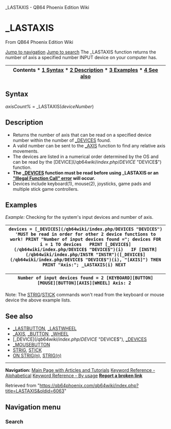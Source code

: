 


\_LASTAXIS - QB64 Phoenix Edition Wiki








# \_LASTAXIS



From QB64 Phoenix Edition Wiki



[Jump to navigation](#mw-head)
[Jump to search](#searchInput)
The \_LASTAXIS function returns the number of axis a specified number INPUT device on your computer has.


  






| Contents * [1 Syntax](#Syntax) * [2 Description](#Description) * [3 Examples](#Examples) * [4 See also](#See_also) |
| --- |


## Syntax


*axisCount%* = \_LASTAXIS(*deviceNumber*)
  




## Description


* Returns the number of axis that can be read on a specified device number within the number of [\_DEVICES](/qb64wiki/index.php/DEVICES "DEVICES") found.
* A valid number can be sent to the [\_AXIS](/qb64wiki/index.php/AXIS "AXIS") function to find any relative axis movements.
* The devices are listed in a numerical order determined by the OS and can be read by the [DEVICE$](/qb64wiki/index.php/DEVICE$ "DEVICE$") function.
* **The [\_DEVICES](/qb64wiki/index.php/DEVICES "DEVICES") function must be read before using \_LASTAXIS or an ["Illegal Function Call" error](/qb64wiki/index.php/ERROR_Codes "ERROR Codes") will occur.**
* Devices include keyboard(1), mouse(2), joysticks, game pads and multiple stick game controllers.


  




## Examples


*Example:* Checking for the system's input devices and number of axis.





| ``` devices = [_DEVICES](/qb64wiki/index.php/DEVICES "DEVICES")  'MUST be read in order for other 2 device functions to work! PRINT "Number of input devices found ="; devices FOR i = 1 TO devices   PRINT [_DEVICE$](/qb64wiki/index.php/DEVICE$ "DEVICE$")(i)   IF [INSTR](/qb64wiki/index.php/INSTR "INSTR")([_DEVICE$](/qb64wiki/index.php/DEVICE$ "DEVICE$")(i), "[AXIS]") THEN PRINT "Axis:"; _LASTAXIS(i) NEXT  ``` |
| --- |




| ``` Number of input devices found = 2 [KEYBOARD][BUTTON] [MOUSE][BUTTON][AXIS][WHEEL] Axis: 2  ``` |
| --- |


Note: The [STRIG](/qb64wiki/index.php/STRIG "STRIG")/[STICK](/qb64wiki/index.php/STICK "STICK") commands won't read from the keyboard or mouse device the above example lists.
  




## See also


* [\_LASTBUTTON](/qb64wiki/index.php/LASTBUTTON "LASTBUTTON"), [\_LASTWHEEL](/qb64wiki/index.php/LASTWHEEL "LASTWHEEL")
* [\_AXIS](/qb64wiki/index.php/AXIS "AXIS"), [\_BUTTON](/qb64wiki/index.php/BUTTON "BUTTON"), [\_WHEEL](/qb64wiki/index.php/WHEEL "WHEEL")
* [\_DEVICE$](/qb64wiki/index.php/DEVICE$ "DEVICE$"), [\_DEVICES](/qb64wiki/index.php/DEVICES "DEVICES")
* [\_MOUSEBUTTON](/qb64wiki/index.php/MOUSEBUTTON "MOUSEBUTTON")
* [STRIG](/qb64wiki/index.php/STRIG "STRIG"), [STICK](/qb64wiki/index.php/STICK "STICK")
* [ON STRIG(n)](/qb64wiki/index.php/ON_STRIG(n) "ON STRIG(n)"), [STRIG(n)](/qb64wiki/index.php/STRIG(n) "STRIG(n)")


  






---


**Navigation:**
[Main Page with Articles and Tutorials](/qb64wiki/index.php/Main_Page "Main Page")
[Keyword Reference - Alphabetical](/qb64wiki/index.php/Keyword_Reference_-_Alphabetical "Keyword Reference - Alphabetical")
[Keyword Reference - By usage](/qb64wiki/index.php/Keyword_Reference_-_By_usage "Keyword Reference - By usage")
**[Report a broken link](https://qb64phoenix.com/forum/showthread.php?tid=2800)**  





Retrieved from "<https://qb64phoenix.com/qb64wiki/index.php?title=LASTAXIS&oldid=6063>"




## Navigation menu








### Search





















